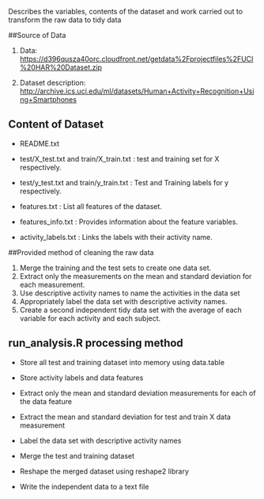 Describes the variables, contents of the dataset and work carried out to transform the raw data to tidy data

##Source of Data

1. Data: https://d396qusza40orc.cloudfront.net/getdata%2Fprojectfiles%2FUCI%20HAR%20Dataset.zip

2. Dataset description: http://archive.ics.uci.edu/ml/datasets/Human+Activity+Recognition+Using+Smartphones

## Content of Dataset

* README.txt

* test/X_test.txt and train/X_train.txt : test and training set for X respectively.

* test/y_test.txt and train/y_train.txt : Test and Training labels for y respectively.

* features.txt : List all features of the dataset.

* features_info.txt : Provides information about the feature variables.

* activity_labels.txt : Links the labels with their activity name.

##Provided method of cleaning the raw data

1. Merge the training and the test sets to create one data set.
2. Extract only the measurements on the mean and standard deviation for each measurement.
3. Use descriptive activity names to name the activities in the data set
4. Appropriately label the data set with descriptive activity names.
5. Create a second independent tidy data set with the average of each variable for each activity and each subject.

## run_analysis.R processing method

* Store all test and training dataset into memory using data.table

* Store activity labels and data features

* Extract only the mean and standard deviation measurements for each of the data feature
 
* Extract the mean and standard deviation for test and train X data measurement
 
* Label the data set with descriptive activity names
 
* Merge the test and training dataset
 
* Reshape the merged dataset using reshape2 library

* Write the independent data to a text file
